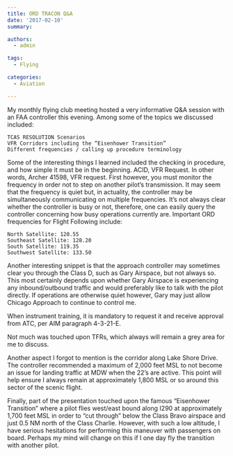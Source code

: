 ```yaml
---
title: ORD TRACON Q&A
date: '2017-02-10'
summary:

authors:
  - admin

tags:
  - Flying

categories:
  - Aviation

---
```

My monthly flying club meeting hosted a very informative Q&A session with an FAA controller this evening. Among some of the topics we discussed included:

    TCAS RESOLUTION Scenarios
    VFR Corridors including the “Eisenhower Transition”
    Different frequencies / calling up procedure terminology

Some of the interesting things I learned included the checking in procedure, and how simple it must be in the beginning. ACID, VFR Request. In other words, Archer 41598, VFR request. First however, you must monitor the frequency in order not to step on another pilot’s transmission. It may seem that the frequency is quiet but, in actuality, the controller may be simultaneously communicating on multiple frequencies. It’s not always clear whether the controller is busy or not, therefore, one can easily query the controller concerning how busy operations currently are. Important ORD frequencies for Flight Following include:

    North Satellite: 120.55
    Southeast Satellite: 128.20
    South Satellite: 119.35
    Southwest Satellite: 133.50

Another interesting snippet is that the approach controller may sometimes clear you through the Class D, such as Gary Airspace, but not always so. This most certainly depends upon whether Gary Airspace is experiencing any inbound/outbound traffic and would preferably like to talk with the pilot directly. If operations are otherwise quiet however, Gary may just allow Chicago Approach to continue to control me.

When instrument training, it is mandatory to request it and receive approval from ATC, per AIM paragraph 4-3-21-E.

Not much was touched upon TFRs, which always will remain a grey area for me to discuss.

Another aspect I forgot to mention is the corridor along Lake Shore Drive. The controller recommended a maximum of 2,000 feet MSL to not become an issue for landing traffic at MDW when the 22’s are active. This point will help ensure I always remain at approximately 1,800 MSL or so around this sector of the scenic flight.

Finally, part of the presentation touched upon the famous “Eisenhower Transition” where a pilot flies west/east bound along I290 at approximately 1,700 feet MSL in order to “cut through” below the Class Bravo airspace and just 0.5 NM north of the Class Charlie. However, with such a low altitude, I have serious hesitations for performing this maneuver with passengers on board. Perhaps my mind will change on this if I one day fly the transition with another pilot.
